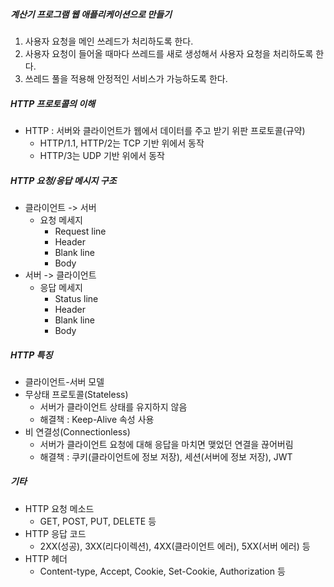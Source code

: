 ##### 계산기 프로그램 웹 애플리케이션으로 만들기

1. 사용자 요청을 메인 쓰레드가 처리하도록 한다.
2. 사용자 요청이 들어올 때마다 쓰레드를 새로 생성해서 사용자 요청을 처리하도록 한다.
3. 쓰레드 풀을 적용해 안정적인 서비스가 가능하도록 한다.

##### HTTP 프로토콜의 이해

- HTTP : 서버와 클라이언트가 웹에서 데이터를 주고 받기 위판 프로토콜(규약)
  - HTTP/1.1, HTTP/2는 TCP 기반 위에서 동작
  - HTTP/3는 UDP 기반 위에서 동작

##### HTTP 요청/응답 메시지 구조

- 클라이언트 -> 서버
  - 요청 메세지
    - Request line
    - Header
    - Blank line
    - Body
- 서버 -> 클라이언트
  - 응답 메세지
    - Status line
    - Header
    - Blank line
    - Body

##### HTTP 특징

- 클라이언트-서버 모델
- 무상태 프로토콜(Stateless)
  - 서버가 클라이언트 상태를 유지하지 않음
  - 해결책 : Keep-Alive 속성 사용
- 비 연결성(Connectionless)
  - 서버가 클라이언트 요청에 대해 응답을 마치면 맺었던 연결을 끊어버림
  - 해결책 : 쿠키(클라이언트에 정보 저장), 세션(서버에 정보 저장), JWT

##### 기타

- HTTP 요청 메소드
  - GET, POST, PUT, DELETE 등
- HTTP 응답 코드
  - 2XX(성공), 3XX(리다이렉션), 4XX(클라이언트 에러), 5XX(서버 에러) 등
- HTTP 헤더
  - Content-type, Accept, Cookie, Set-Cookie, Authorization 등